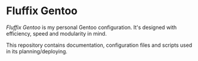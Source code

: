 # Fluffix Gentoo

*Fluffix Gentoo* is my personal Gentoo configuration. It's designed with efficiency, speed and modularity in mind.

This repository contains documentation, configuration files and scripts used in its planning/deploying.
